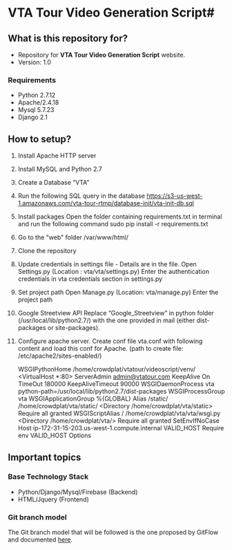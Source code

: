# VTA Tour Video Generation Script#

## What is this repository for? ##

* Repository for **VTA Tour Video Generation Script** website.
* Version: 1.0

### Requirements ###
* Python 2.7.12
* Apache/2.4.18
* Mysql 5.7.23
* Django 2.1

## How to setup? ##

1.  Install Apache HTTP server
2.  Install MySQL and Python 2.7
3.  Create a Database “VTA”
4.  Run the following SQL query in the database
      https://s3-us-west-1.amazonaws.com/vta-tour-rtmp/database-init/vta-init-db.sql
5.  Install packages
      Open the folder containing requirements.txt in terminal and run the following   command
      sudo pip install -r requirements.txt
6.  Go to the "web" folder /var/www/html/
7.  Clone the repository
8.  Update credentials in settings file - Details are in the file.
      Open Settings.py (Location : vta/vta/settings.py)
      Enter the authentication credentials in vta credentials section in settings.py
9.  Set project path
      Open Manage.py (Location: vta/manage.py)
      Enter the project path
10. Google Streetview API
      Replace “Google_Streetview” in python folder (/usr/local/lib/python2.7/) with the  one provided in mail (either dist-packages or site-packages).
11. Configure apache server.
      Create conf file vta.conf with following content and load this conf for Apache. (path to create file: /etc/apache2/sites-enabled/)

	WSGIPythonHome /home/crowdplat/vtatour/videoscript/venv/
	<VirtualHost *:80>
	ServerAdmin admin@vtatour.com
	KeepAlive On
	TimeOut 180000
	KeepAliveTimeout 90000
	WSGIDaemonProcess vta python-path=/usr/local/lib/python2.7/dist-packages
	WSGIProcessGroup vta
	WSGIApplicationGroup %{GLOBAL}
	Alias /static/ /home/crowdplat/vta/static/
	<Directory /home/crowdplat/vta/static>
	    Require all granted
	</Directory>
	WSGIScriptAlias / /home/crowdplat/vta/vta/wsgi.py
	<Directory /home/crowdplat/vta/>
	    <Files wsgi.py>
	       Require all granted
	    </Files>
	    SetEnvIfNoCase Host ip-172-31-15-203.us-west-1.compute.internal VALID_HOST
	    Require env VALID_HOST
	    Options
	</Directory>
	</VirtualHost>

## Important topics ##

### Base Technology Stack ###
* Python/Django/Mysql/Firebase (Backend)
* HTML/Jquery (Frontend)

### Git branch model ###
The Git branch model that will be followed is the one proposed by GitFlow and documented [here](http://nvie.com/posts/a-successful-git-branching-model/).

